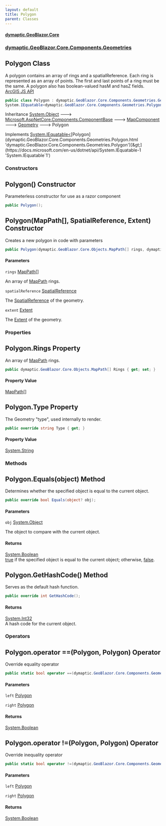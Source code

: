 ```yaml
---
layout: default
title: Polygon
parent: Classes
---
```

#### [dymaptic.GeoBlazor.Core](index.html 'index')
### [dymaptic.GeoBlazor.Core.Components.Geometries](index.html#dymaptic.GeoBlazor.Core.Components.Geometries 'dymaptic.GeoBlazor.Core.Components.Geometries')

## Polygon Class

A polygon contains an array of rings and a spatialReference. Each ring is represented as an array of points. The first and last points of a ring must be the same. A polygon also has boolean-valued hasM and hasZ fields.  
<a target="_blank" href="https://developers.arcgis.com/javascript/latest/api-reference/esri-geometry-Polygon.html">ArcGIS JS API</a>

```csharp
public class Polygon : dymaptic.GeoBlazor.Core.Components.Geometries.Geometry,
System.IEquatable<dymaptic.GeoBlazor.Core.Components.Geometries.Polygon>
```

Inheritance [System.Object](https://docs.microsoft.com/en-us/dotnet/api/System.Object 'System.Object') &#129106; [Microsoft.AspNetCore.Components.ComponentBase](https://docs.microsoft.com/en-us/dotnet/api/Microsoft.AspNetCore.Components.ComponentBase 'Microsoft.AspNetCore.Components.ComponentBase') &#129106; [MapComponent](dymaptic.GeoBlazor.Core.Components.MapComponent.html 'dymaptic.GeoBlazor.Core.Components.MapComponent') &#129106; [Geometry](dymaptic.GeoBlazor.Core.Components.Geometries.Geometry.html 'dymaptic.GeoBlazor.Core.Components.Geometries.Geometry') &#129106; Polygon

Implements [System.IEquatable&lt;](https://docs.microsoft.com/en-us/dotnet/api/System.IEquatable-1 'System.IEquatable`1')[Polygon](dymaptic.GeoBlazor.Core.Components.Geometries.Polygon.html 'dymaptic.GeoBlazor.Core.Components.Geometries.Polygon')[&gt;](https://docs.microsoft.com/en-us/dotnet/api/System.IEquatable-1 'System.IEquatable`1')
### Constructors

<a name='dymaptic.GeoBlazor.Core.Components.Geometries.Polygon.Polygon()'></a>

## Polygon() Constructor

Parameterless constructor for use as a razor component

```csharp
public Polygon();
```

<a name='dymaptic.GeoBlazor.Core.Components.Geometries.Polygon.Polygon(dymaptic.GeoBlazor.Core.Objects.MapPath[],dymaptic.GeoBlazor.Core.Components.Geometries.SpatialReference,dymaptic.GeoBlazor.Core.Components.Geometries.Extent)'></a>

## Polygon(MapPath[], SpatialReference, Extent) Constructor

Creates a new polygon in code with parameters

```csharp
public Polygon(dymaptic.GeoBlazor.Core.Objects.MapPath[] rings, dymaptic.GeoBlazor.Core.Components.Geometries.SpatialReference? spatialReference=null, dymaptic.GeoBlazor.Core.Components.Geometries.Extent? extent=null);
```
#### Parameters

<a name='dymaptic.GeoBlazor.Core.Components.Geometries.Polygon.Polygon(dymaptic.GeoBlazor.Core.Objects.MapPath[],dymaptic.GeoBlazor.Core.Components.Geometries.SpatialReference,dymaptic.GeoBlazor.Core.Components.Geometries.Extent).rings'></a>

`rings` [MapPath](dymaptic.GeoBlazor.Core.Objects.MapPath.html 'dymaptic.GeoBlazor.Core.Objects.MapPath')[[]](https://docs.microsoft.com/en-us/dotnet/api/System.Array 'System.Array')

An array of [MapPath](dymaptic.GeoBlazor.Core.Objects.MapPath.html 'dymaptic.GeoBlazor.Core.Objects.MapPath') rings.

<a name='dymaptic.GeoBlazor.Core.Components.Geometries.Polygon.Polygon(dymaptic.GeoBlazor.Core.Objects.MapPath[],dymaptic.GeoBlazor.Core.Components.Geometries.SpatialReference,dymaptic.GeoBlazor.Core.Components.Geometries.Extent).spatialReference'></a>

`spatialReference` [SpatialReference](dymaptic.GeoBlazor.Core.Components.Geometries.SpatialReference.html 'dymaptic.GeoBlazor.Core.Components.Geometries.SpatialReference')

The [SpatialReference](dymaptic.GeoBlazor.Core.Components.Geometries.SpatialReference.html 'dymaptic.GeoBlazor.Core.Components.Geometries.SpatialReference') of the geometry.

<a name='dymaptic.GeoBlazor.Core.Components.Geometries.Polygon.Polygon(dymaptic.GeoBlazor.Core.Objects.MapPath[],dymaptic.GeoBlazor.Core.Components.Geometries.SpatialReference,dymaptic.GeoBlazor.Core.Components.Geometries.Extent).extent'></a>

`extent` [Extent](dymaptic.GeoBlazor.Core.Components.Geometries.Extent.html 'dymaptic.GeoBlazor.Core.Components.Geometries.Extent')

The [Extent](dymaptic.GeoBlazor.Core.Components.Geometries.Extent.html 'dymaptic.GeoBlazor.Core.Components.Geometries.Extent') of the geometry.
### Properties

<a name='dymaptic.GeoBlazor.Core.Components.Geometries.Polygon.Rings'></a>

## Polygon.Rings Property

An array of [MapPath](dymaptic.GeoBlazor.Core.Objects.MapPath.html 'dymaptic.GeoBlazor.Core.Objects.MapPath') rings.

```csharp
public dymaptic.GeoBlazor.Core.Objects.MapPath[] Rings { get; set; }
```

#### Property Value
[MapPath](dymaptic.GeoBlazor.Core.Objects.MapPath.html 'dymaptic.GeoBlazor.Core.Objects.MapPath')[[]](https://docs.microsoft.com/en-us/dotnet/api/System.Array 'System.Array')

<a name='dymaptic.GeoBlazor.Core.Components.Geometries.Polygon.Type'></a>

## Polygon.Type Property

The Geometry "type", used internally to render.

```csharp
public override string Type { get; }
```

#### Property Value
[System.String](https://docs.microsoft.com/en-us/dotnet/api/System.String 'System.String')
### Methods

<a name='dymaptic.GeoBlazor.Core.Components.Geometries.Polygon.Equals(object)'></a>

## Polygon.Equals(object) Method

Determines whether the specified object is equal to the current object.

```csharp
public override bool Equals(object? obj);
```
#### Parameters

<a name='dymaptic.GeoBlazor.Core.Components.Geometries.Polygon.Equals(object).obj'></a>

`obj` [System.Object](https://docs.microsoft.com/en-us/dotnet/api/System.Object 'System.Object')

The object to compare with the current object.

#### Returns
[System.Boolean](https://docs.microsoft.com/en-us/dotnet/api/System.Boolean 'System.Boolean')  
[true](https://docs.microsoft.com/en-us/dotnet/csharp/language-reference/builtin-types/bool 'https://docs.microsoft.com/en-us/dotnet/csharp/language-reference/builtin-types/bool') if the specified object  is equal to the current object; otherwise, [false](https://docs.microsoft.com/en-us/dotnet/csharp/language-reference/builtin-types/bool 'https://docs.microsoft.com/en-us/dotnet/csharp/language-reference/builtin-types/bool').

<a name='dymaptic.GeoBlazor.Core.Components.Geometries.Polygon.GetHashCode()'></a>

## Polygon.GetHashCode() Method

Serves as the default hash function.

```csharp
public override int GetHashCode();
```

#### Returns
[System.Int32](https://docs.microsoft.com/en-us/dotnet/api/System.Int32 'System.Int32')  
A hash code for the current object.
### Operators

<a name='dymaptic.GeoBlazor.Core.Components.Geometries.Polygon.op_Equality(dymaptic.GeoBlazor.Core.Components.Geometries.Polygon,dymaptic.GeoBlazor.Core.Components.Geometries.Polygon)'></a>

## Polygon.operator ==(Polygon, Polygon) Operator

Override equality operator

```csharp
public static bool operator ==(dymaptic.GeoBlazor.Core.Components.Geometries.Polygon? left, dymaptic.GeoBlazor.Core.Components.Geometries.Polygon? right);
```
#### Parameters

<a name='dymaptic.GeoBlazor.Core.Components.Geometries.Polygon.op_Equality(dymaptic.GeoBlazor.Core.Components.Geometries.Polygon,dymaptic.GeoBlazor.Core.Components.Geometries.Polygon).left'></a>

`left` [Polygon](dymaptic.GeoBlazor.Core.Components.Geometries.Polygon.html 'dymaptic.GeoBlazor.Core.Components.Geometries.Polygon')

<a name='dymaptic.GeoBlazor.Core.Components.Geometries.Polygon.op_Equality(dymaptic.GeoBlazor.Core.Components.Geometries.Polygon,dymaptic.GeoBlazor.Core.Components.Geometries.Polygon).right'></a>

`right` [Polygon](dymaptic.GeoBlazor.Core.Components.Geometries.Polygon.html 'dymaptic.GeoBlazor.Core.Components.Geometries.Polygon')

#### Returns
[System.Boolean](https://docs.microsoft.com/en-us/dotnet/api/System.Boolean 'System.Boolean')

<a name='dymaptic.GeoBlazor.Core.Components.Geometries.Polygon.op_Inequality(dymaptic.GeoBlazor.Core.Components.Geometries.Polygon,dymaptic.GeoBlazor.Core.Components.Geometries.Polygon)'></a>

## Polygon.operator !=(Polygon, Polygon) Operator

Override inequality operator

```csharp
public static bool operator !=(dymaptic.GeoBlazor.Core.Components.Geometries.Polygon? left, dymaptic.GeoBlazor.Core.Components.Geometries.Polygon? right);
```
#### Parameters

<a name='dymaptic.GeoBlazor.Core.Components.Geometries.Polygon.op_Inequality(dymaptic.GeoBlazor.Core.Components.Geometries.Polygon,dymaptic.GeoBlazor.Core.Components.Geometries.Polygon).left'></a>

`left` [Polygon](dymaptic.GeoBlazor.Core.Components.Geometries.Polygon.html 'dymaptic.GeoBlazor.Core.Components.Geometries.Polygon')

<a name='dymaptic.GeoBlazor.Core.Components.Geometries.Polygon.op_Inequality(dymaptic.GeoBlazor.Core.Components.Geometries.Polygon,dymaptic.GeoBlazor.Core.Components.Geometries.Polygon).right'></a>

`right` [Polygon](dymaptic.GeoBlazor.Core.Components.Geometries.Polygon.html 'dymaptic.GeoBlazor.Core.Components.Geometries.Polygon')

#### Returns
[System.Boolean](https://docs.microsoft.com/en-us/dotnet/api/System.Boolean 'System.Boolean')
